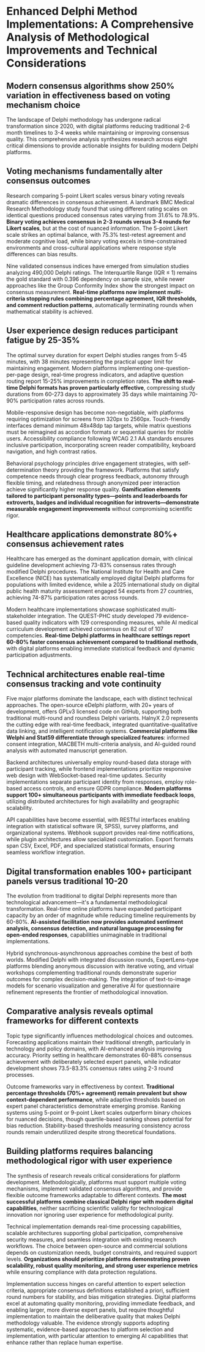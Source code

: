 # Enhanced Delphi Method Implementations: A Comprehensive Analysis of Methodological Improvements and Technical Considerations

## Modern consensus algorithms show 250% variation in effectiveness based on voting mechanism choice

The landscape of Delphi methodology has undergone radical transformation since 2020, with digital platforms reducing traditional 2-6 month timelines to 3-4 weeks while maintaining or improving consensus quality. This comprehensive analysis synthesizes research across eight critical dimensions to provide actionable insights for building modern Delphi platforms.

## Voting mechanisms fundamentally alter consensus outcomes

Research comparing 5-point Likert scales versus binary voting reveals dramatic differences in consensus achievement. A landmark BMC Medical Research Methodology study found that using different rating scales on identical questions produced consensus rates varying from 31.6% to 78.9%. **Binary voting achieves consensus in 2-3 rounds versus 3-4 rounds for Likert scales**, but at the cost of nuanced information. The 5-point Likert scale strikes an optimal balance, with 75.3% test-retest agreement and moderate cognitive load, while binary voting excels in time-constrained environments and cross-cultural applications where response style differences can bias results.

Nine validated consensus indices have emerged from simulation studies analyzing 490,000 Delphi ratings. The Interquartile Range (IQR ≤ 1) remains the gold standard with 0.396 dependency on sample size, while newer approaches like the Group Conformity Index show the strongest impact on consensus measurement. **Real-time platforms now implement multi-criteria stopping rules combining percentage agreement, IQR thresholds, and comment reduction patterns**, automatically terminating rounds when mathematical stability is achieved.

## User experience design reduces participant fatigue by 25-35%

The optimal survey duration for expert Delphi studies ranges from 5-45 minutes, with 38 minutes representing the practical upper limit for maintaining engagement. Modern platforms implementing one-question-per-page design, real-time progress indicators, and adaptive question routing report 15-25% improvements in completion rates. **The shift to real-time Delphi formats has proven particularly effective**, compressing study durations from 60-273 days to approximately 35 days while maintaining 70-90% participation rates across rounds.

Mobile-responsive design has become non-negotiable, with platforms requiring optimization for screens from 320px to 2560px. Touch-friendly interfaces demand minimum 48x48dp tap targets, while matrix questions must be reimagined as accordion formats or sequential queries for mobile users. Accessibility compliance following WCAG 2.1 AA standards ensures inclusive participation, incorporating screen reader compatibility, keyboard navigation, and high contrast ratios.

Behavioral psychology principles drive engagement strategies, with self-determination theory providing the framework. Platforms that satisfy competence needs through clear progress feedback, autonomy through flexible timing, and relatedness through anonymized peer interaction achieve significantly higher response quality. **Gamification elements tailored to participant personality types—points and leaderboards for extroverts, badges and individual recognition for introverts—demonstrate measurable engagement improvements** without compromising scientific rigor.

## Healthcare applications demonstrate 80%+ consensus achievement rates

Healthcare has emerged as the dominant application domain, with clinical guideline development achieving 73-83% consensus rates through modified Delphi procedures. The National Institute for Health and Care Excellence (NICE) has systematically employed digital Delphi platforms for populations with limited evidence, while a 2025 international study on digital public health maturity assessment engaged 54 experts from 27 countries, achieving 74-87% participation rates across rounds.

Modern healthcare implementations showcase sophisticated multi-stakeholder integration. The QUEST-PHC study developed 79 evidence-based quality indicators with 129 corresponding measures, while AI medical curriculum development achieved consensus on 82 out of 107 competencies. **Real-time Delphi platforms in healthcare settings report 60-80% faster consensus achievement compared to traditional methods**, with digital platforms enabling immediate statistical feedback and dynamic participation adjustments.

## Technical architectures enable real-time consensus tracking and vote continuity

Five major platforms dominate the landscape, each with distinct technical approaches. The open-source eDelphi platform, with 20+ years of development, offers GPLv3 licensed code on GitHub, supporting both traditional multi-round and roundless Delphi variants. HalnyX 2.0 represents the cutting edge with real-time feedback, integrated quantitative-qualitative data linking, and intelligent notification systems. **Commercial platforms like Welphi and Stat59 differentiate through specialized features**: informed consent integration, MACBETH multi-criteria analysis, and AI-guided round analysis with automated manuscript generation.

Backend architectures universally employ round-based data storage with participant tracking, while frontend implementations prioritize responsive web design with WebSocket-based real-time updates. Security implementations separate participant identity from responses, employ role-based access controls, and ensure GDPR compliance. **Modern platforms support 100+ simultaneous participants with immediate feedback loops**, utilizing distributed architectures for high availability and geographic scalability.

API capabilities have become essential, with RESTful interfaces enabling integration with statistical software (R, SPSS), survey platforms, and organizational systems. Webhook support provides real-time notifications, while plugin architectures allow specialized customization. Export formats span CSV, Excel, PDF, and specialized statistical formats, ensuring seamless workflow integration.

## Digital transformation enables 100+ participant panels versus traditional 10-20

The evolution from traditional to digital Delphi represents more than technological advancement—it's a fundamental methodological transformation. Real-time online platforms have expanded participant capacity by an order of magnitude while reducing timeline requirements by 60-80%. **AI-assisted facilitation now provides automated sentiment analysis, consensus detection, and natural language processing for open-ended responses**, capabilities unimaginable in traditional implementations.

Hybrid synchronous-asynchronous approaches combine the best of both worlds. Modified Delphi with integrated discussion rounds, ExpertLens-type platforms blending anonymous discussion with iterative voting, and virtual workshops complementing traditional rounds demonstrate superior outcomes for complex decision-making. The integration of text-to-image models for scenario visualization and generative AI for questionnaire refinement represents the frontier of methodological innovation.

## Comparative analysis reveals optimal frameworks for different contexts

Topic type significantly influences methodological choices and outcomes. Forecasting applications maintain their traditional strength, particularly in technology and policy domains, with AI-enhanced analysis improving accuracy. Priority setting in healthcare demonstrates 60-88% consensus achievement with deliberately selected expert panels, while indicator development shows 73.5-83.3% consensus rates using 2-3 round processes.

Outcome frameworks vary in effectiveness by context. **Traditional percentage thresholds (70%+ agreement) remain prevalent but show context-dependent performance**, while adaptive thresholds based on expert panel characteristics demonstrate emerging promise. Ranking systems using 5-point or 9-point Likert scales outperform binary choices for nuanced decisions, though quartile-based ranking shows potential for bias reduction. Stability-based thresholds measuring consistency across rounds remain underutilized despite strong theoretical foundations.

## Building platforms requires balancing methodological rigor with user experience

The synthesis of research reveals critical considerations for platform development. Methodologically, platforms must support multiple voting mechanisms, implement validated consensus algorithms, and provide flexible outcome frameworks adaptable to different contexts. **The most successful platforms combine classical Delphi rigor with modern digital capabilities**, neither sacrificing scientific validity for technological innovation nor ignoring user experience for methodological purity.

Technical implementation demands real-time processing capabilities, scalable architectures supporting global participation, comprehensive security measures, and seamless integration with existing research workflows. The choice between open-source and commercial solutions depends on customization needs, budget constraints, and required support levels. **Organizations should prioritize platforms demonstrating proven scalability, robust quality monitoring, and strong user experience metrics** while ensuring compliance with data protection regulations.

Implementation success hinges on careful attention to expert selection criteria, appropriate consensus definitions established a priori, sufficient round numbers for stability, and bias mitigation strategies. Digital platforms excel at automating quality monitoring, providing immediate feedback, and enabling larger, more diverse expert panels, but require thoughtful implementation to maintain the deliberative quality that makes Delphi methodology valuable. The evidence strongly supports adopting systematic, evidence-based approaches to platform selection and implementation, with particular attention to emerging AI capabilities that enhance rather than replace human expertise.